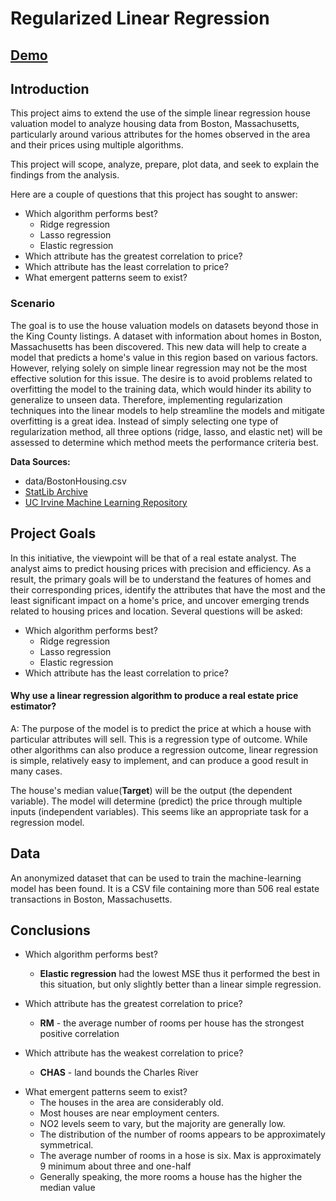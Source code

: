 # Regularized Linear Regression

## [Demo](https://nbviewer.org/github/tyrantdavis/Regularized-Linear-Regression/blob/main/LinearRegression-Boston.ipynb)

## Introduction
This project aims to extend the use of the simple linear regression house valuation model to analyze housing data from Boston, Massachusetts, particularly around various attributes for the homes observed in the area and their prices using multiple algorithms.

This project will scope, analyze, prepare, plot data, and seek to explain the findings from the analysis.

Here are a couple of questions that this project has sought to answer:

- Which algorithm performs best?
    - Ridge regression
    - Lasso regression
    - Elastic regression
- Which attribute has the greatest correlation to price?
- Which attribute has the least correlation to price?
- What emergent patterns seem to exist?


### Scenario
The goal is to use the house valuation models on datasets beyond those in the King County listings. A dataset with information about homes in Boston, Massachusetts has been discovered. This new data will help to create a model that predicts a home's value in this region based on various factors. However, relying solely on simple linear regression may not be the most effective solution for this issue. The desire is to avoid problems related to overfitting the model to the training data, which would hinder its ability to generalize to unseen data. Therefore, implementing regularization techniques into the linear models to help streamline the models and mitigate overfitting is a great idea. Instead of simply selecting one type of regularization method, all three options (ridge, lasso, and elastic net) will be assessed to determine which method meets the performance criteria best.

**Data Sources:**

- data/BostonHousing.csv
- [StatLib Archive](https://lib.stat.cmu.edu/datasets/boston)
- [UC Irvine Machine Learning Repository](https://archive.ics.uci.edu/)

## Project Goals
In this initiative, the viewpoint will be that of a real estate analyst. The analyst aims to predict housing prices with precision and efficiency. As a result, the primary goals will be to understand the features of homes and their corresponding prices, identify the attributes that have the most and the least significant impact on a home's price, and uncover emerging trends related to housing prices and location. Several questions will be asked:

- Which algorithm performs best?
    - Ridge regression
    - Lasso regression
    - Elastic regression
- Which attribute has the least correlation to price?



#### Why use a linear regression algorithm to produce a real estate price estimator?
A: The purpose of the model is to predict the price at which a house with particular attributes will sell. This is a regression type of outcome. While other algorithms can also produce a regression outcome, linear regression is simple, relatively easy to implement, and can produce a good result in many cases.

The house's median value(**Target**) will be the output (the dependent variable). The model will determine (predict) the
price through multiple inputs (independent variables). This seems like an appropriate task for a
regression model.

## Data
An anonymized dataset that can be used to train the machine-learning model has been found. It is a CSV file containing more than 506 real estate transactions in Boston, Massachusetts. 


## Conclusions

- Which algorithm performs best?
    - **Elastic regression** had the lowest MSE thus it performed the best in this situation, but only slightly better than a linear simple regression.

- Which attribute has the greatest correlation to price?
    - **RM** - the average number of rooms per house has the strongest positive correlation
      
- Which attribute has the weakest correlation to price?
    - **CHAS** - land bounds the Charles River

* What emergent patterns seem to exist? 
    * The houses in the area are considerably old.
    * Most houses are near employment centers.  
    * NO2 levels seem to vary, but the majority are generally low.  
    * The distribution of the number of rooms appears to be approximately symmetrical. 
    * The average number of rooms in a hose is six. Max is approximately 9 minimum about three and one-half
    * Generally speaking, the more rooms a house has the higher the median value
